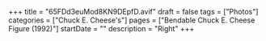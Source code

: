 +++
title = "65FDd3euMod8KN9DEpfD.avif"
draft = false
tags = ["Photos"]
categories = ["Chuck E. Cheese's"]
pages = ["Bendable Chuck E. Cheese Figure (1992)"]
startDate = ""
description = "Right"
+++
